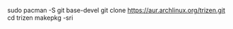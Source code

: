 sudo pacman -S git base-devel
git clone https://aur.archlinux.org/trizen.git
cd trizen
makepkg -sri




